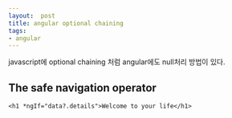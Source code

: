 ```yaml
---
layout:  post
title: angular optional chaining
tags:
- angular
---
```


javascript에 optional chaining 처럼 angular에도 null처리 방법이 있다.


## The safe navigation operator
```
<h1 *ngIf="data?.details">Welcome to your life</h1>
```
